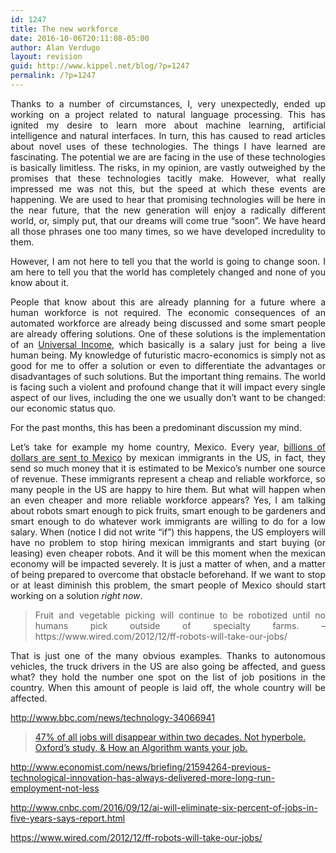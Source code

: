 ```yaml
---
id: 1247
title: The new workforce
date: 2016-10-06T20:11:08-05:00
author: Alan Verdugo
layout: revision
guid: http://www.kippel.net/blog/?p=1247
permalink: /?p=1247
---
```

<p style="text-align: justify;">
  Thanks to a number of circumstances, I, very unexpectedly, ended up working on a project related to natural language processing. This has ignited my desire to learn more about machine learning, artificial intelligence and natural interfaces. In turn, this has caused to read articles about novel uses of these technologies. The things I have learned are fascinating. The potential we are are facing in the use of these technologies is basically limitless. The risks, in my opinion, are vastly outweighed by the promises that these technologies tacitly make. However, what really impressed me was not this, but the speed at which these events are happening. We are used to hear that promising technologies will be here in the near future, that the new generation will enjoy a radically different world, or, simply put, that our dreams will come true &#8220;soon&#8221;. We have heard all those phrases one too many times, so we have developed incredulity to them.
</p>

<p style="text-align: justify;">
  However, I am not here to tell you that the world is going to change soon. I am here to tell you that the world has completely changed and none of you know about it.
</p>

<p style="text-align: justify;">
  People that know about this are already planning for a future where a human workforce is not required. The economic consequences of an automated workforce are already being discussed and some smart people are already offering solutions. One of these solutions is the implementation of an <a href="http://www.universalincome.org/about/" target="_blank">Universal Income</a>, which basically is a salary just for being a live human being. My knowledge of futuristic macro-economics is simply not as good for me to offer a solution or even to differentiate the advantages or disadvantages of such solutions. But the important thing remains. The world is facing such a violent and profound change that it will impact every single aspect of our lives, including the one we usually don&#8217;t want to be changed: our economic status quo.
</p>

<p style="text-align: justify;">
  For the past months, this has been a predominant discussion my mind.
</p>

<p style="text-align: justify;">
  Let&#8217;s take for example my home country, Mexico. Every year, <a href="http://www.dailymail.co.uk/news/article-2271455/Revealed-How-immigrants-America-sending-120-BILLION-struggling-families-home.html" target="_blank">billions of dollars are sent to Mexico</a> by mexican immigrants in the US, in fact, they send so much money that it is estimated to be Mexico&#8217;s number one source of revenue. These immigrants represent a cheap and reliable workforce, so many people in the US are happy to hire them. But what will happen when an even cheaper and more reliable workforce appears? Yes, I am talking about robots smart enough to pick fruits, smart enough to be gardeners and smart enough to do whatever work immigrants are willing to do for a low salary. When (notice I did not write &#8220;if&#8221;) this happens, the US employers will have no problem to stop hiring mexican immigrants and start buying (or leasing) even cheaper robots. And it will be this moment when the mexican economy will be impacted severely. It is just a matter of when, and a matter of being prepared to overcome that obstacle beforehand. If we want to stop or at least diminish this problem, the smart people of Mexico should start working on a solution <em>right now</em>.
</p>

> <p style="text-align: justify;">
>   Fruit and vegetable picking will continue to be robotized until no humans pick outside of specialty farms. &#8211;https://www.wired.com/2012/12/ff-robots-will-take-our-jobs/
> </p>

<p style="text-align: justify;">
  That is just one of the many obvious examples. Thanks to autonomous vehicles, the truck drivers in the US are also going be affected, and guess what? they hold the number one spot on the list of job positions in the country. When this amount of people is laid off, the whole country will be affected.
</p>

http://www.bbc.com/news/technology-34066941

<blockquote class="wp-embedded-content" data-secret="8pxZ4MqwfX">
  <p>
    <a href="http://www.unclefishbits.com/47-of-all-jobs-will-disappear-within-two-decades-not-hyperbole-oxfords-study-how-an-algorithm-wants-your-job/">47% of all jobs will disappear within two decades. Not hyperbole. Oxford&#8217;s study, & How an Algorithm wants your job.</a>
  </p>
</blockquote>



http://www.economist.com/news/briefing/21594264-previous-technological-innovation-has-always-delivered-more-long-run-employment-not-less

http://www.cnbc.com/2016/09/12/ai-will-eliminate-six-percent-of-jobs-in-five-years-says-report.html

<https://www.wired.com/2012/12/ff-robots-will-take-our-jobs/>